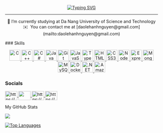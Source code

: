 <div align="center">
  <a href="https://git.io/typing-svg">
    <img src="https://readme-typing-svg.herokuapp.com/?font=Righteous&size=30&center=true&vCenter=true&width=700&height=70&duration=4000&lines=Hi+there!+👋; My+name+is+Dao+Le+Hanh+Nguyen;" alt="Typing SVG" />
  </a>
</div>

-------------------------------

<p align="center">
🏫 I’m currently studying at Da Nang University of Science and Technology<br>
✉️  You can contact me at [daolehanhnguyen@gmail.com](mailto:daolehanhnguyen@gmail.com)
</p>
### Skills


<p align="center">
<a href="https://docs.microsoft.com/en-us/cpp/?view=msvc-170" target="_blank" rel="noreferrer">
    <img src="https://raw.githubusercontent.com/danielcranney/readme-generator/main/public/icons/skills/c-colored.svg" width="36" height="36" alt="C" />
  </a>
  <a href="https://docs.microsoft.com/en-us/cpp/?view=msvc-170" target="_blank" rel="noreferrer">
    <img src="https://raw.githubusercontent.com/danielcranney/readme-generator/main/public/icons/skills/cplusplus-colored.svg" width="36" height="36" alt="C++" />
  </a>
  <a href="https://docs.microsoft.com/en-us/dotnet/csharp/" target="_blank" rel="noreferrer">
    <img src="https://raw.githubusercontent.com/danielcranney/readme-generator/main/public/icons/skills/csharp-colored.svg" width="36" height="36" alt="C#" />
  </a>
   <a href="https://tailwindcss.com/" target="_blank" rel="noreferrer">
    <img src="https://raw.githubusercontent.com/danielcranney/readme-generator/main/public/icons/skills/java-colored.svg" width="36" height="36" alt="Java" />
  </a>
  <a href="https://git-scm.com/" target="_blank" rel="noreferrer">
    <img src="https://raw.githubusercontent.com/danielcranney/readme-generator/main/public/icons/skills/git-colored.svg" width="36" height="36" alt="Git" />
  </a>
  <a href="https://developer.mozilla.org/en-US/docs/Web/JavaScript" target="_blank" rel="noreferrer">
    <img src="https://raw.githubusercontent.com/danielcranney/readme-generator/main/public/icons/skills/javascript-colored.svg" width="36" height="36" alt="JavaScript" />
  </a>
  <a href="https://www.typescriptlang.org/" target="_blank" rel="noreferrer">
    <img src="https://raw.githubusercontent.com/danielcranney/readme-generator/main/public/icons/skills/typescript-colored.svg" width="36" height="36" alt="TypeScript" />
  </a>
  <a href="https://developer.mozilla.org/en-US/docs/Glossary/HTML5" target="_blank" rel="noreferrer">
    <img src="https://raw.githubusercontent.com/danielcranney/readme-generator/main/public/icons/skills/html5-colored.svg" width="36" height="36" alt="HTML5" />
  </a>
  <a href="https://www.w3.org/TR/CSS/#css" target="_blank" rel="noreferrer">
    <img src="https://raw.githubusercontent.com/danielcranney/readme-generator/main/public/icons/skills/css3-colored.svg" width="36" height="36" alt="CSS3" />
  </a>
  <a href="https://nodejs.org/en/" target="_blank" rel="noreferrer">
    <img src="https://raw.githubusercontent.com/danielcranney/readme-generator/main/public/icons/skills/nodejs-colored.svg" width="36" height="36" alt="NodeJS" />
  </a>
  <a href="https://expressjs.com/" target="_blank" rel="noreferrer">
    <img src="https://img.icons8.com/color/48/000000/express-js.png" width="36" height="36" alt="Express" style="background-color: white;" />
  </a>
  <a href="https://www.mongodb.com/" target="_blank" rel="noreferrer">
    <img src="https://raw.githubusercontent.com/danielcranney/readme-generator/main/public/icons/skills/mongodb-colored.svg" width="36" height="36" alt="MongoDB" />
  </a>
  <a href="https://www.mysql.com/" target="_blank" rel="noreferrer">
    <img src="https://raw.githubusercontent.com/danielcranney/readme-generator/main/public/icons/skills/mysql-colored.svg" width="36" height="36" alt="MySQL" />
  </a>
  <a href="https://www.docker.com/" target="_blank" rel="noreferrer">
    <img src="https://raw.githubusercontent.com/danielcranney/readme-generator/main/public/icons/skills/docker-colored.svg" width="36" height="36" alt="Docker" />
  </a>
  <a href="https://metamask.io/" target="_blank" rel="noreferrer">
    <img src="https://raw.githubusercontent.com/danielcranney/readme-generator/main/public/icons/skills/dot-net-colored.svg" width="36" height="36" alt=".NET" />
  </a>
  <a href="https://ethereum.org/en/" target="_blank" rel="noreferrer">
    <img src="https://raw.githubusercontent.com/danielcranney/readme-generator/main/public/icons/skills/aws-colored.svg" width="36" height="36" alt="Amazon Web Services" />
  </a>
</p>

</p>


### Socials

<p>
  <a href="https://github.com/imlawcs" target="blank">
    <img align="center" src="https://cdn.jsdelivr.net/npm/simple-icons@v5/icons/github.svg" alt="https://github.com/imlawcs" height="30" width="40" />
  </a>
  <a href="mailto: daolehanhnguyen@gmail.com" target="blank">
    <img align="center" src="https://cdn.jsdelivr.net/npm/simple-icons@v5/icons/gmail.svg" height="30" width="40" />
  </a>
  <a href="https://www.facebook.com/daolehanhnguyen" target="blank">
    <img align="center" src="https://cdn.jsdelivr.net/npm/simple-icons@v5/icons/facebook.svg" alt="https://www.facebook.com/daolehanhnguyen" height="30" width="40" />
  </a>
  <a href="https://www.linkedin.com/in/daolehanhnguyen/" target="blank">
    <img align="center" src="https://cdn.jsdelivr.net/npm/simple-icons@v5/icons/linkedin.svg" alt="https://www.linkedin.com/in/daolehanhnguyen/" height="30" width="40" />
  </a>
</p

### My GitHub Stats

<a href="http://www.github.com/imlawcs"><img src="https://github-readme-streak-stats.herokuapp.com/?user=imlawcs&stroke=ffffff&background=1c1917&ring=0891b2&fire=0891b2&currStreakNum=ffffff&currStreakLabel=0891b2&sideNums=ffffff&sideLabels=ffffff&dates=ffffff&hide_border=true" />
</a>

<a href="https://github.com/imlawcs" align="left"><img src="https://github-readme-stats.vercel.app/api/top-langs/?username=imlawcs&langs_count=10&title_color=0891b2&text_color=ffffff&icon_color=0891b2&bg_color=1c1917&hide_border=true&locale=en&custom_title=Top%20%Languages" alt="Top Languages" /></a>
